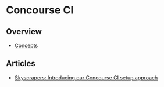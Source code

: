 # Concourse CI

## Overview

- [Concepts](https://concourse-ci.org/concepts.html)

## Articles

- [Skyscrapers: Introducing our Concourse CI setup approach](https://skyscrapers.eu/insights/introducing-our-concourse-setup-approach)

